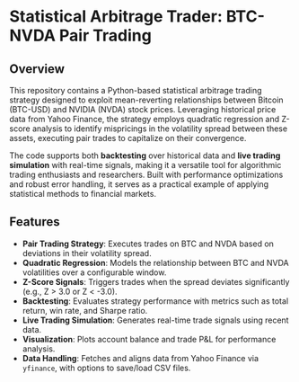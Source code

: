 # Statistical Arbitrage Trader: BTC-NVDA Pair Trading

## Overview

This repository contains a Python-based statistical arbitrage trading strategy designed to exploit mean-reverting relationships between Bitcoin (BTC-USD) and NVIDIA (NVDA) stock prices. Leveraging historical price data from Yahoo Finance, the strategy employs quadratic regression and Z-score analysis to identify mispricings in the volatility spread between these assets, executing pair trades to capitalize on their convergence.

The code supports both **backtesting** over historical data and **live trading simulation** with real-time signals, making it a versatile tool for algorithmic trading enthusiasts and researchers. Built with performance optimizations and robust error handling, it serves as a practical example of applying statistical methods to financial markets.

## Features

- **Pair Trading Strategy**: Executes trades on BTC and NVDA based on deviations in their volatility spread.
- **Quadratic Regression**: Models the relationship between BTC and NVDA volatilities over a configurable window.
- **Z-Score Signals**: Triggers trades when the spread deviates significantly (e.g., Z > 3.0 or Z < -3.0).
- **Backtesting**: Evaluates strategy performance with metrics such as total return, win rate, and Sharpe ratio.
- **Live Trading Simulation**: Generates real-time trade signals using recent data.
- **Visualization**: Plots account balance and trade P&L for performance analysis.
- **Data Handling**: Fetches and aligns data from Yahoo Finance via `yfinance`, with options to save/load CSV files.